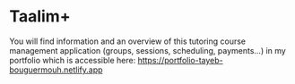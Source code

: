 # Taalim+

You will find information and an overview of this tutoring course management application (groups, sessions, scheduling, payments...)
in my portfolio which is accessible here: https://portfolio-tayeb-bouguermouh.netlify.app
